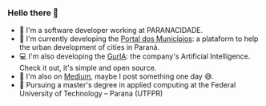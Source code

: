 ### Hello there :wave:

<!--
**Minoro/Minoro** is a ✨ _special_ ✨ repository because its `README.md` (this file) appears on your GitHub profile.

Here are some ideas to get you started:

- 🔭 I’m currently working on ...
- 🌱 I’m currently learning ...
- 👯 I’m looking to collaborate on ...
- 🤔 I’m looking for help with ...
- 💬 Ask me about ...
- 📫 How to reach me: ...
- 😄 Pronouns: ...
- ⚡ Fun fact: ...
-->

- :office: I'm a software developer working at PARANACIDADE.
- :city_sunrise: I'm currently developing the [Portal dos Municípios](https://portaldosmunicipios.pr.gov.br/): a plataform to help the urban development of cities in Paraná.
- :computer: I'm also developing the [GurIA](https://sistemas.paranacidade.org.br/guria/): the company's Artificial Intelligence. Check it out, it's simple and open source.
- :floppy_disk: I'm also on [Medium](https://medium.com/@minoro), maybe I post something one day :sweat_smile:.
- :seedling: Pursuing a master's degree in applied computing at the Federal University of Technology – Parana (UTFPR)
